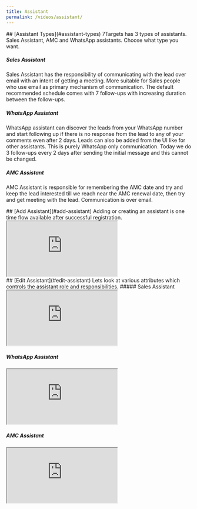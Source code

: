 ```yaml
---
title: Assistant 
permalink: /videos/assistant/
---
```

<a name="assistant-types"/>
## [Assistant Types](#assistant-types)
7Targets has 3 types of assistants. Sales Assistant, AMC and WhatsApp assistants. Choose what type you want.

##### Sales Assistant 
Sales Assistant has the responsibility of communicating with the lead over email with an intent of getting a meeting.  More suitable for Sales people who use email as primary mechanism of communication. The default recommended schedule comes with 7 follow-ups with increasing duration between the follow-ups. 

##### WhatsApp Assistant
WhatsApp assistant can discover the leads from your WhatsApp number and start following up if there is no response from the lead to any of your comments even after 2 days. Leads can also be added from the UI like for other assistants. This is purely WhatsApp only communication. Today we do 3 follow-ups every 2 days after sending the initial message and this cannot be changed. 

##### AMC Assistant
AMC Assistant is responsible for remembering the AMC date and try and keep the lead interested till we reach near the AMC renewal date, then try and get meeting with the lead. Communication is over email. 

<a name="add-assistant"/>
## [Add Assistant](#add-assistant)
Adding or creating an assistant is one time flow available after successful registration.
<div class="embed-responsive embed-responsive-16by9">
  <iframe class="embed-responsive-item" src="https://www.youtube.com/embed/wUlXBMTyxV8" allowfullscreen></iframe>
</div>

<a name="edit-assistant"/>
## [Edit Assistant](#edit-assistant)
Lets look at various attributes which controls the assistant role and responsibilities.
##### Sales Assistant 
<div class="embed-responsive embed-responsive-16by9">
  <iframe class="embed-responsive-item" src="https://www.youtube.com/embed/aWzTG-Sl16U" allowfullscreen></iframe>
</div>

##### WhatsApp Assistant
<div class="embed-responsive embed-responsive-16by9">
  <iframe class="embed-responsive-item" src="https://www.youtube.com/embed/wUlXBMTyxV8" allowfullscreen></iframe>
</div>

##### AMC Assistant
<div class="embed-responsive embed-responsive-16by9">
  <iframe class="embed-responsive-item" src="https://www.youtube.com/embed/wUlXBMTyxV8" allowfullscreen></iframe>
</div>
